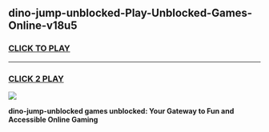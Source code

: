 
## dino-jump-unblocked-Play-Unblocked-Games-Online-v18u5
<h3>
<a href="https://premium76.site?title=dino-jump-unblocked&ref=25A">CLICK TO PLAY</a></h3>
<hr>

<h3>
<a href="https://premium76.site?title=dino-jump-unblocked&ref=25A">CLICK 2 PLAY</a>
  
</h3>

<a href="https://premium76.site?title=dino-jump-unblocked&ref=25A"><img src="https://clearcache.store/games.png"></a>


**dino-jump-unblocked games unblocked: Your Gateway to Fun and Accessible Online Gaming**

